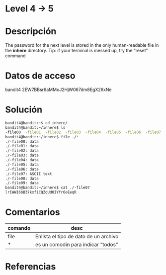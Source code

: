 
# Level 4 -> 5

# Descripción
The password for the next level is stored in the only human-readable file in the **inhere** directory. Tip: if your terminal is messed up, try the “reset” command
# Datos de acceso
bandit4
2EW7BBsr6aMMoJ2HjW067dm8EgX26xNe
# Solución
```bash
bandit4@bandit:~$ cd inhere/
bandit4@bandit:~/inhere$ ls
-file00  -file01  -file02  -file03  -file04  -file05  -file06  -file07  -file08  -file09
bandit4@bandit:~/inhere$ file ./*
./-file00: data
./-file01: data
./-file02: data
./-file03: data
./-file04: data
./-file05: data
./-file06: data
./-file07: ASCII text
./-file08: data
./-file09: data
bandit4@bandit:~/inhere$ cat ./-file07
lrIWWI6bB37kxfiCQZqUdOIYfr6eEeqR

```
# Comentarios

|comando|desc|
|--------|---------|
|file| Enlista el tipo de dato de un archivo|
|* |es un comodin para indicar "todos"|


# Referencias